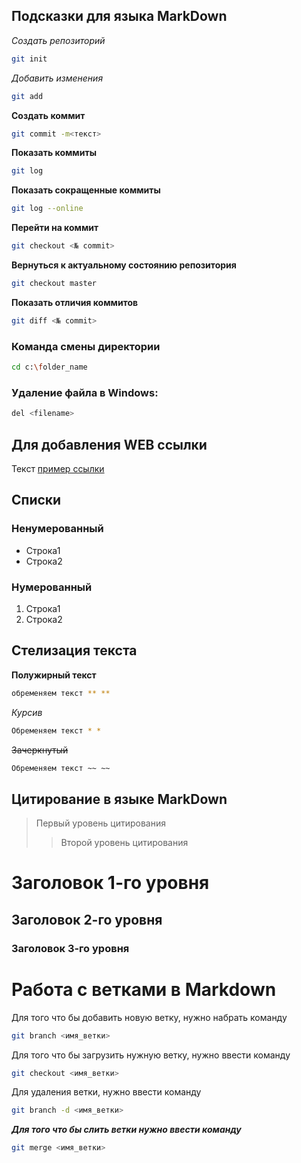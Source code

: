 ## Подсказки для языка MarkDown
*Создать репозиторий*
```sh
git init
```
*Добавить изменения*
```sh
git add
```
**Создать коммит**
```sh
git commit -m<текст>
```
**Показать коммиты**
```sh
git log
```
**Показать сокращенные коммиты**
```sh
git log --online
```
**Перейти на коммит**
```sh
git checkout <№ commit>
```
**Вернуться к актуальному состоянию репозитория**
```sh
git checkout master
```
**Показать отличия коммитов**
```sh
git diff <№ commit>
```
### Команда смены директории
```sh
cd c:\folder_name
```
### Удаление файла в Windows:
```sh
del <filename>
```
## Для добавления WEB ссылки
Текст [пример ссылки](http.example.com "Всплывающая подсказка")
## Списки
### Ненумерованный
* Строка1
* Строка2

### Нумерованный
1. Строка1
2. Строка2

## Стелизация текста

**Полужирный текст**
```sh
обременяем текст ** **
```

*Курсив*
```sh
Обременяем текст * *
 ```

 ~~Зачеркнутый~~
```sh
Обременяем текст ~~ ~~
```

## Цитирование в языке MarkDown
>Первый уровень цитирования
>>Второй уровень цитирования

# Заголовок 1-го уровня
## Заголовок 2-го уровня
### Заголовок 3-го уровня

 # Работа с ветками в Markdown
 Для того что бы добавить новую ветку, нужно набрать команду 
 ```sh
 git branch <имя_ветки>
 ```

Для того что бы загрузить нужную ветку, нужно ввести команду
```sh
git checkout <имя_ветки>
```

Для удаления ветки, нужно ввести команду 
```sh
git branch -d <имя_ветки>
```

***Для того что бы слить ветки нужно ввести команду***
```sh
git merge <имя_ветки>
```